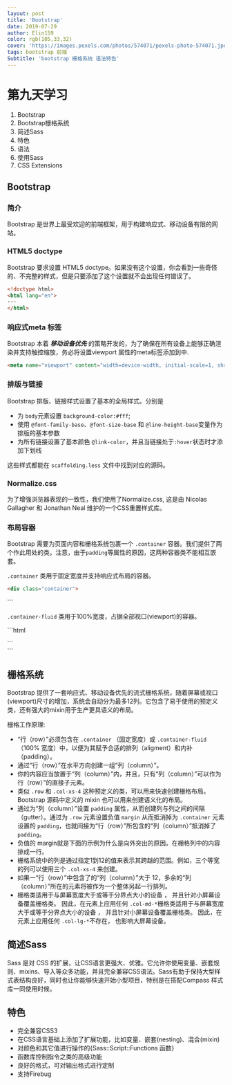 ```yaml
---
layout: post
title: 'Bootstrap'
date: 2019-07-29
author: Elin159
color: rgb(105,33,32)
cover: 'https://images.pexels.com/photos/574071/pexels-photo-574071.jpeg?auto=compress&cs=tinysrgb&h=750&w=1260'
tags: bootstrap 前端
Subtitle: 'bootstrap 栅格系统 语法特色'
---
```


# 第九天学习

1. Bootstrap 
2. Bootstrap栅格系统
3. 简述Sass
4. 特色
5. 语法
6. 使用Sass
7. CSS Extensions

## Bootstrap

### 简介

Bootstrap 是世界上最受欢迎的前端框架，用于构建响应式、移动设备有限的网站。

### HTML5 doctype

Bootstrap 要求设置 HTML5 doctype。如果没有这个设置，你会看到一些奇怪的、不完整的样式，但是只要添加了这个设置就不会出现任何错误了。

```html
<!doctype html>
<html lang="en">
···
</html>
```

### 响应式meta 标签

Bootstrap 本着 ***移动设备优先*** 的策略开发的，为了确保在所有设备上能够正确渲染并支持触控缩放，务必将设置viewport 属性的meta标签添加到<head>中.

```html
<meta name="viewport" content="width=device-width, initial-scale=1, shrink-to-fit=no">
```

### 排版与链接

Bootstrap 排版、链接样式设置了基本的全局样式。分别是

* 为 `body`元素设置 `background-color:#fff`;
* 使用 `@font-family-base`、`@font-size-base` 和 `@line-height-base`变量作为排版的基本参数
* 为所有链接设置了基本颜色 `@link-color`，并且当链接处于`:hover`状态时才添加下划线

这些样式都能在 `scaffolding.less` 文件中找到对应的源码。

### Normalize.css

为了增强浏览器表现的一致性，我们使用了Normalize.css, 这是由 Nicolas Gallagher 和 Jonathan Neal 维护的一个CSS重置样式库。

### 布局容器

Bootstrap 需要为页面内容和栅格系统包裹一个 `.container` 容器。我们提供了两个作此用处的类。注意，由于`padding`等属性的原因，这两种容器类不能相互嵌套。

`.container` 类用于固定宽度并支持响应式布局的容器。

```html
<div class="container">
```
</div>
```

`.container-fluid` 类用于100%宽度，占据全部视口(viewport)的容器。

​```html
<div class="container-fluid">
```
</div>
```

## 栅格系统

Bootstrap 提供了一套响应式、移动设备优先的流式栅格系统，随着屏幕或视口(viewport)尺寸的增加，系统会自动分为最多12列。它包含了易于使用的预定义类，还有强大的mixin用于生产更具语义的布局。

栅格工作原理:

* “行（row）”必须包含在 `.container` （固定宽度）或 `.container-fluid` （100% 宽度）中，以便为其赋予合适的排列（aligment）和内补（padding）。
* 通过“行（row）”在水平方向创建一组“列（column）”。
* 你的内容应当放置于“列（column）”内，并且，只有“列（column）”可以作为行（row）”的直接子元素。
* 类似 `.row` 和 `.col-xs-4` 这种预定义的类，可以用来快速创建栅格布局。Bootstrap 源码中定义的 mixin 也可以用来创建语义化的布局。
* 通过为“列（column）”设置 `padding` 属性，从而创建列与列之间的间隔（gutter）。通过为 `.row` 元素设置负值 `margin` 从而抵消掉为 `.container` 元素设置的 `padding`，也就间接为“行（row）”所包含的“列（column）”抵消掉了`padding`。
* 负值的 margin就是下面的示例为什么是向外突出的原因。在栅格列中的内容排成一行。
* 栅格系统中的列是通过指定1到12的值来表示其跨越的范围。例如，三个等宽的列可以使用三个 `.col-xs-4` 来创建。
* 如果一“行（row）”中包含了的“列（column）”大于 12，多余的“列（column）”所在的元素将被作为一个整体另起一行排列。
* 栅格类适用于与屏幕宽度大于或等于分界点大小的设备 ， 并且针对小屏幕设备覆盖栅格类。 因此，在元素上应用任何 `.col-md-*`栅格类适用于与屏幕宽度大于或等于分界点大小的设备 ， 并且针对小屏幕设备覆盖栅格类。 因此，在元素上应用任何 `.col-lg-*`不存在， 也影响大屏幕设备。

## 简述Sass

Sass 是对 CSS 的扩展，让CSS语言更强大、优雅。它允许你使用变量、嵌套规则、mixins、导入等众多功能，并且完全兼容CSS语法。Sass有助于保持大型样式表结构良好，同时也让你能够快速开始小型项目，特别是在搭配Compass 样式库一同使用时候。

## 特色

* 完全兼容CSS3
* 在CSS语言基础上添加了扩展功能，比如变量、嵌套(nesting)、混合(mixin)
* 对颜色和其它值进行操作的{Sass::Script::Functions 函数}
* 函数库控制指令之类的高级功能
* 良好的格式，可对输出格式进行定制
* 支持Firebug


```
